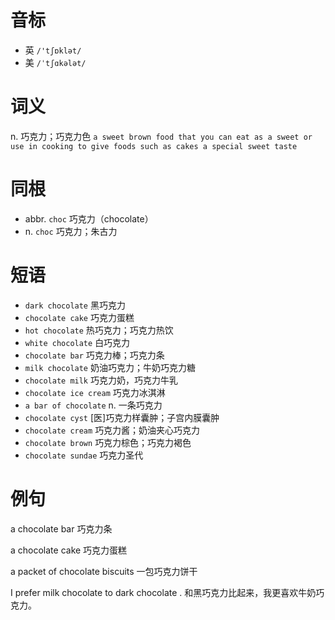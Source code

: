 # 音标

- 英 `/'tʃɒklət/`
- 美 `/ˈtʃɑkələt/`

# 词义

n. 巧克力；巧克力色
`a sweet brown food that you can eat as a sweet or use in cooking to give foods such as cakes a special sweet taste`

# 同根

- abbr. `choc` 巧克力（chocolate）
- n. `choc` 巧克力；朱古力

# 短语

- `dark chocolate` 黑巧克力
- `chocolate cake` 巧克力蛋糕
- `hot chocolate` 热巧克力；巧克力热饮
- `white chocolate` 白巧克力
- `chocolate bar` 巧克力棒；巧克力条
- `milk chocolate` 奶油巧克力；牛奶巧克力糖
- `chocolate milk` 巧克力奶，巧克力牛乳
- `chocolate ice cream` 巧克力冰淇淋
- `a bar of chocolate` n. 一条巧克力
- `chocolate cyst` [医]巧克力样囊肿；子宫内膜囊肿
- `chocolate cream` 巧克力酱；奶油夹心巧克力
- `chocolate brown` 巧克力棕色；巧克力褐色
- `chocolate sundae` 巧克力圣代

# 例句

a chocolate bar
巧克力条

a chocolate cake
巧克力蛋糕

a packet of chocolate biscuits
一包巧克力饼干

I prefer milk chocolate to dark chocolate .
和黑巧克力比起来，我更喜欢牛奶巧克力。



